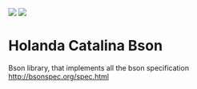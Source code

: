 ![](https://img.shields.io/travis/javaito/HolandaCatalinaBson.svg)
![](https://img.shields.io/github/license/javaito/HolandaCatalinaBson.svg)

# Holanda Catalina Bson
Bson library, that implements all the bson specification http://bsonspec.org/spec.html
